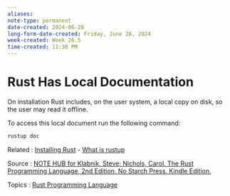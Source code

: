 ```yaml
---
aliases:
note-type: permanent
date-created: 2024-06-28
long-form-date-created: Friday, June 28, 2024
week-created: Week 26.5
time-created: 11:30 PM
---
```


# Rust Has Local Documentation

On installation Rust includes, on the user system, a local copy on disk, so
the user may read it offline.

To access this local document run the following command:

```sh
rustup doc
```

Related : [Installing Rust](Installing%20Rust.md) - [What is rustup](What%20is%20rustup.md)

Source : [NOTE HUB for Klabnik, Steve; Nichols, Carol. The Rust Programming Language, 2nd Edition. No Starch Press. Kindle Edition.](NOTE%20HUB.md)

Topics : [Rust Programming Language](../4-hub-notes-🚉/Rust.md)
